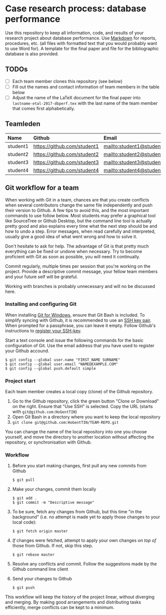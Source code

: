 # Case research process: database performance

Use this repository to keep all information, code, and results of your research project about database performance. Use [Markdown](https://guides.github.com/features/mastering-markdown/) for reports, procedures, etc. (all files with formatted text that you would probably want to use Word for). A template for the final paper and file for the bibliographic database is also provided.

## TODOs

- [ ] Each team member clones this repository (see below)
- [ ] Fill out the names and contact information of team members in the table below
- [ ] Adjust the name of the LaTeX document for the final paper into `lastname-etal-2017-dbperf.tex` with the last name of the team member that comes first alphabetically.

## Teamleden

| Name     | Github                        | Email                               |
| :---     | :---                          | :---                                |
| student1 | <https://github.com/student1> | <mailto:student1@student.hogent.be> |
| student2 | <https://github.com/student2> | <mailto:student2@student.hogent.be> |
| student3 | <https://github.com/student3> | <mailto:student3@student.hogent.be> |
| student4 | <https://github.com/student4> | <mailto:student4@student.hogent.be> |

## Git workflow for a team

When working with Git in a team, chances are that you create conflicts when several contributors change the same file independently and push their version to Github. A few tips to avoid this, and the most important commands to use follow below. Most students may prefer a graphical tool like SourceTree or Github Desktop, but the command line tool is actually pretty good and also explains every time what the next step should be and how to undo a step. Error messages, when read carefully and interpreted, usually give a good idea of what went wrong and how to solve it.

Don't hesitate to ask for help. The advantage of Git is that pretty much everything can be fixed or undone when necessary. Try to become proficient with Git as soon as possible, you will need it continually.

Commit regularly, multiple times per session that you're working on the project. Provide a descriptive commit message, your fellow team members and your future self will be grateful.

Working with branches is probably unnecessary and will no be discussed here.

### Installing and configuring Git

When installing [Git for Windows](https://git-scm.com/download/), ensure that Git Bash is included. To simplify syncing with Github, it is recommended to use an [SSH key pair](https://help.github.com/articles/generating-a-new-ssh-key-and-adding-it-to-the-ssh-agent/). When prompted for a passphrase, you can leave it empty. Follow Github's instructions to [register your SSH-key](https://help.github.com/articles/adding-a-new-ssh-key-to-your-github-account/).

Start a text console and issue the following commands for the basic configuration of Git. Use the email address that you have used to register your Github accound.

```
$ git config --global user.name "FIRST_NAME SURNAME"
$ git config --global user.email "NAME@EXAMPLE.COM"
$ git config --global push.default simple
```

### Project start

Each team member creates a local copy (clone) of the Github repository.

1. Go to the Github repository, click the green button "Clone or Download" on the right. Ensure that "Use SSH" is selected. Copy the URL (starts with `git@github.com:HoGentTIN`)
2. Open Git Bash in a directory where you want to keep the local repository
3. `git clone git@github.com:HoGentTIN/TEAM-REPO.git`

You can change the name of the local repository into one you choose yourself, and move the directory to another location without affecting the repository, or synchronisation with Github.

### Workflow

1. Before you start making changes, first pull any new commits from Github

    ```
    $ git pull
    ```

2. Make your changes, commit them locally

    ```
    $ git add .
    $ git commit -m "Descriptive message"
    ```

3. To be sure, fetch any changes from Github, but this time "in the background" (i.e. no attempt is made yet to apply those changes to your local code):

    ```
    $ git fetch origin master
    ```

4. *If* changes were fetched, attempt to apply your own changes *on top of* those from Github. If not, skip this step.

    ```
    $ git rebase master
    ```

5. Resolve any conflicts and commit. Follow the suggestions made by the Github command line client
6. Send your changes to Github

    ```
    $ git push
    ```

This workflow will keep the history of the project linear, without diverging and merging. By making good arrangements and distributing tasks efficiently, merge conflicts can be kept to a minimum.

